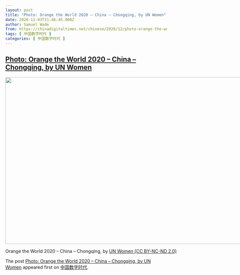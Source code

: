 ```yaml
---
layout: post
title: "Photo: Orange the World 2020 – China – Chongqing, by UN Women"
date: 2020-12-03T21:46:45.000Z
author: Samuel Wade
from: https://chinadigitaltimes.net/chinese/2020/12/photo-orange-the-world-2020-china-chongqing-by-un-women/
tags: [ 中国数字时代 ]
categories: [ 中国数字时代 ]
---
```

<!--1607032005000-->
[Photo: Orange the World 2020 – China – Chongqing, by UN Women](https://chinadigitaltimes.net/chinese/2020/12/photo-orange-the-world-2020-china-chongqing-by-un-women/)
------

<div>
<div id="attachment_660135" style="width: 809px" class="wp-caption aligncenter"><img aria-describedby="caption-attachment-660135" loading="lazy" src="https://chinadigitaltimes.net/chinese/wp-content/blogs.dir/4/files/2020/12/50651806492_083fa8b544_c.jpg" alt="" width="799" height="520" class="size-full wp-image-660135" srcset="https://chinadigitaltimes.net/chinese/files/2020/12/50651806492_083fa8b544_c.jpg 799w, https://chinadigitaltimes.net/chinese/files/2020/12/50651806492_083fa8b544_c-300x195.jpg 300w, https://chinadigitaltimes.net/chinese/files/2020/12/50651806492_083fa8b544_c-768x500.jpg 768w" sizes="(max-width: 799px) 100vw, 799px" /><p id="caption-attachment-660135" class="wp-caption-text">Orange the World 2020 &#8211; China &#8211; Chongqing, by <a href="https://www.flickr.com/photos/unwomen/50651806492">UN Women (CC BY-NC-ND 2.0)</a></p></div><p>The post <a rel="nofollow" href="https://chinadigitaltimes.net/chinese/2020/12/photo-orange-the-world-2020-china-chongqing-by-un-women/">Photo: Orange the World 2020 &#8211; China &#8211; Chongqing, by UN Women</a> appeared first on <a rel="nofollow" href="https://chinadigitaltimes.net/chinese">中国数字时代</a>.</p>
</div>
